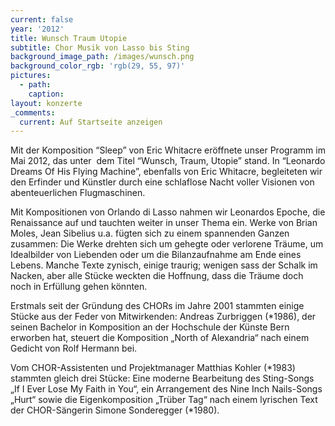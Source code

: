```yaml
---
current: false
year: '2012'
title: Wunsch Traum Utopie
subtitle: Chor Musik von Lasso bis Sting
background_image_path: /images/wunsch.png
background_color_rgb: 'rgb(29, 55, 97)'
pictures:
  - path:
    caption:
layout: konzerte
_comments:
  current: Auf Startseite anzeigen
---
```



Mit der Komposition “Sleep” von Eric Whitacre er&ouml;ffnete unser Programm im Mai 2012, das unter&nbsp; dem Titel “Wunsch, Traum, Utopie” stand. In “Leonardo Dreams Of His Flying Machine”, ebenfalls von Eric Whitacre, begleiteten wir den Erfinder und K&uuml;nstler durch eine schlaflose Nacht voller Visionen von abenteuerlichen Flugmaschinen.

Mit Kompositionen von Orlando di Lasso nahmen wir Leonardos Epoche, die Renaissance auf und tauchten weiter in unser Thema ein. Werke von Brian Moles, Jean Sibelius u.a. f&uuml;gten sich zu einem spannenden Ganzen zusammen: Die Werke drehten sich um gehegte oder verlorene Tr&auml;ume, um Idealbilder von Liebenden oder um die Bilanzaufnahme am Ende eines Lebens. Manche Texte zynisch, einige traurig; wenigen sass der Schalk im Nacken, aber alle St&uuml;cke weckten die Hoffnung, dass die Tr&auml;ume doch noch in Erf&uuml;llung gehen k&ouml;nnten.

Erstmals seit der Gr&uuml;ndung des CHORs im Jahre 2001 stammten einige St&uuml;cke aus der Feder von Mitwirkenden: Andreas Zurbriggen (\*1986), der seinen Bachelor in Komposition an der Hochschule der K&uuml;nste Bern erworben hat, steuert die Komposition „North of Alexandria“ nach einem Gedicht von Rolf Hermann bei.&nbsp;

Vom CHOR-Assistenten und Projektmanager Matthias Kohler (\*1983) stammten gleich drei St&uuml;cke: Eine moderne Bearbeitung des Sting-Songs „If I Ever Lose My Faith in You“, ein Arrangement des Nine Inch Nails-Songs „Hurt“ sowie die Eigenkomposition „Tr&uuml;ber Tag“ nach einem lyrischen Text der CHOR-S&auml;ngerin Simone Sonderegger (\*1980).